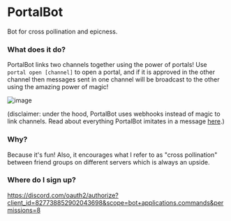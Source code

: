 # PortalBot
Bot for cross pollination and epicness.

### What does it do?
PortalBot links two channels together using the power of portals! Use `portal open [channel]` to open a portal, and
if it is approved in the other channel then messages sent in one channel will be broadcast to the other using the amazing 
power of magic!

![image](https://user-images.githubusercontent.com/60120929/147906789-faaf2d97-a0f5-4a8c-9008-a23ba9cfc877.png)

(disclaimer: under the hood, PortalBot uses webhooks instead of magic to link channels. Read about everything PortalBot
imitates in a message [here](https://github.com/ky28059/PortalBot/blob/main/bot.ts#L288-L297).)

### Why?
Because it's fun! Also, it encourages what I refer to as "cross pollination" between friend groups on different servers
which is always an upside.

### Where do I sign up?
https://discord.com/oauth2/authorize?client_id=827738852902043698&scope=bot+applications.commands&permissions=8
